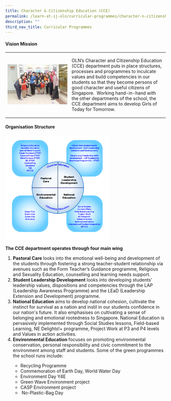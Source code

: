 ```yaml
---
title: Character & Citizenship Education (CCE)
permalink: /learn-at-ij-oln/curricular-programmes/character-n-citizenship-education-cce/
description: ""
third_nav_title: Curricular Programmes
---
```

<h4><strong>Vision Mission</strong></h4>
<table style="border-collapse: collapse; width: 100%;" border="0">
<tbody>
<tr>
<td style="width: 40%;"><img src="/images/cce1.jpg"></td>
<td style="width: 60%;"><p>OLN&rsquo;s Character and Citizenship Education (CCE) department puts in place structures, processes and programmes to inculcate values and build competencies in our students so that they become persons of good character and useful citizens of Singapore.&nbsp; Working hand-in-hand with the other departments of the school, the CCE department aims to develop Girls of Today for Tomorrow.&nbsp;&nbsp;</p></td>
</tr>
</tbody>
</table>
<h4><strong>Organisation Structure</strong></h4>
<img style="width: 65%;" src="/images/cce2.png" />
<p><strong>The CCE department operates through four main wing</strong></p>
<ol>
<li><strong>Pastoral Care</strong>&nbsp;looks into the emotional well-being and development of the students through fostering a strong teacher-student relationship via avenues such as the Form Teacher&rsquo;s Guidance programme, Religious and Sexuality Education, counselling and learning needs support.</li>
<li><strong>Student Leadership Development</strong>&nbsp;looks into developing students&rsquo; leadership values, dispositions and competencies through the LAP (Leadership Awareness Programme) and the LEaD (Leadership Extension and Development) programme.</li>
<li><strong>National Education</strong>&nbsp;aims to develop national cohesion, cultivate the instinct for survival as a nation and instil in our students confidence in our nation's future. It also emphasises on cultivating a sense of belonging and emotional rootedness to Singapore. National Education is pervasively implemented through Social Studies lessons, Field-based Learning, NE Delights!+ programme, Project Work at P3 and P4 levels and Values in action activities.</li>
<li><strong>Environmental Education</strong>&nbsp;focuses on promoting environmental conservation, personal responsibility and civic commitment to the environment among staff and students. Some of the green programmes the school runs include:&nbsp;</li>
</ol>
<ul>
<ul>
<li>Recycling Programme&nbsp;</li>
<li>Commemoration of Earth Day, World Water Day</li>
<li>Environment Day Y4E</li>
<li>Green Wave Environment project</li>
<li>CASP Environment project</li>
<li>&nbsp;No-Plastic-Bag Day</li>
</ul>
</ul>